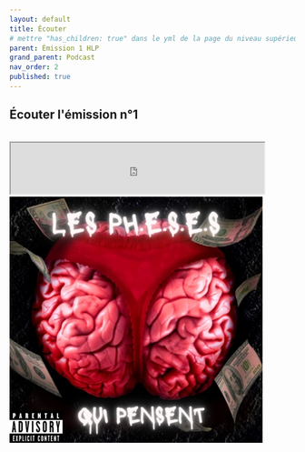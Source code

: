 ```yaml
---
layout: default
title: Écouter
# mettre "has_children: true" dans le yml de la page du niveau supérieur
parent: Émission 1 HLP
grand_parent: Podcast
nav_order: 2
published: true
---
```

## Écouter l'émission n°1

<br>

<iframe src="https://drive.google.com/file/d/1NZpZFppTFy8fVHDxlIfKX3WuzfP0muzt/preview" width="447" height="90" allow="autoplay"></iframe>

<img src="../../assets/img/pheses.jpg" style="zoom:62%;" /> 